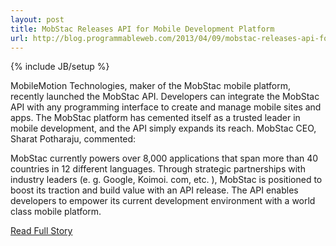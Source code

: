 ```yaml
---
layout: post
title: MobStac Releases API for Mobile Development Platform
url: http://blog.programmableweb.com/2013/04/09/mobstac-releases-api-for-mobile-development-platform/
---
```

{% include JB/setup %}<p>  MobileMotion Technologies, maker of the MobStac mobile platform, recently launched the MobStac API.  Developers can integrate the MobStac API with any programming interface to create and manage mobile sites and apps.  The MobStac platform has cemented itself as a trusted leader in mobile development, and the API simply expands its reach.  MobStac CEO, Sharat Potharaju, commented:





MobStac currently powers over 8,000 applications that span more than 40 countries in 12 different languages.  Through strategic partnerships with industry leaders (e.  g.  Google, Koimoi.  com, etc.  ), MobStac is positioned to boost its traction and build value with an API release.  The API enables developers to empower its current development environment with a world class mobile platform.<br />
<p><a href="http://blog.programmableweb.com/2013/04/09/mobstac-releases-api-for-mobile-development-platform/">Read Full Story</a></p>
